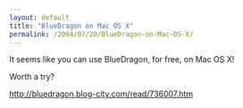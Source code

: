 ```yaml
---
layout: default
title: "BlueDragon on Mac OS X"
permalink: /2004/07/20/BlueDragon-on-Mac-OS-X/
---
```


<P>It seems like you can use BlueDragon, for free, on Mac OS X!</P>
<P>Worth a try?</P>
<P><A class="" href="http://bluedragon.blog-city.com/read/736007.htm" target=_blank>http://bluedragon.blog-city.com/read/736007.htm</A></P>